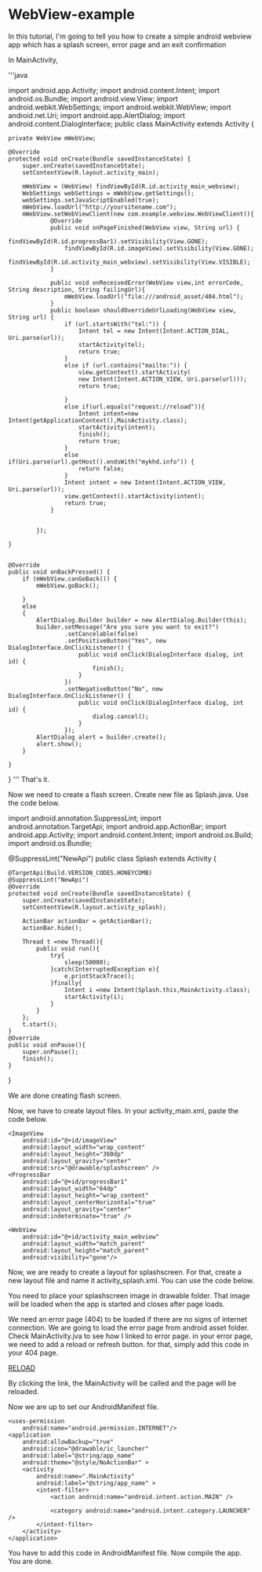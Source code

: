 # WebView-example

In this tutorial, I'm going to tell you how to create a simple android webview app which has a splash screen, error page and an exit confirmation

In MainActivity,


'''java

import android.app.Activity;
import android.content.Intent;
import android.os.Bundle;
import android.view.View;
import android.webkit.WebSettings;
import android.webkit.WebView;
import android.net.Uri;
import android.app.AlertDialog;
import android.content.DialogInterface;
public class MainActivity extends Activity {

    private WebView mWebView;

    @Override
    protected void onCreate(Bundle savedInstanceState) {
        super.onCreate(savedInstanceState);
        setContentView(R.layout.activity_main);

        mWebView = (WebView) findViewById(R.id.activity_main_webview);
        WebSettings webSettings = mWebView.getSettings();
        webSettings.setJavaScriptEnabled(true);
        mWebView.loadUrl("http://yoursitename.com");
        mWebView.setWebViewClient(new com.example.webview.WebViewClient(){
				@Override
				public void onPageFinished(WebView view, String url) {
					findViewById(R.id.progressBar1).setVisibility(View.GONE);
					findViewById(R.id.imageView).setVisibility(View.GONE);
					findViewById(R.id.activity_main_webview).setVisibility(View.VISIBLE);
				}

				public void onReceivedError(WebView view,int errorCode, String description, String failingUrl){
					mWebView.loadUrl("file:///android_asset/404.html");
				}
				public boolean shouldOverrideUrlLoading(WebView view, String url) {
					if (url.startsWith("tel:")) {
						Intent tel = new Intent(Intent.ACTION_DIAL, Uri.parse(url));
						startActivity(tel);
						return true;
					}
					else if (url.contains("mailto:")) {
						view.getContext().startActivity(
						new Intent(Intent.ACTION_VIEW, Uri.parse(url)));
						return true;

					}
					else if(url.equals("request://reload")){
						Intent intent=new Intent(getApplicationContext(),MainActivity.class);
						startActivity(intent);
						finish();
						return true;
					}
					else if(Uri.parse(url).getHost().endsWith("mykhd.info")) {
						return false;
					}
					Intent intent = new Intent(Intent.ACTION_VIEW, Uri.parse(url));
					view.getContext().startActivity(intent);
					return true;
				}


			});

    }


	@Override
	public void onBackPressed() {
		if (mWebView.canGoBack()) {
			mWebView.goBack();

		}
		else
		{
			AlertDialog.Builder builder = new AlertDialog.Builder(this);
			builder.setMessage("Are you sure you want to exit?")
					.setCancelable(false)
					.setPositiveButton("Yes", new DialogInterface.OnClickListener() {
						public void onClick(DialogInterface dialog, int id) {
							finish();
						}
					})
					.setNegativeButton("No", new DialogInterface.OnClickListener() {
						public void onClick(DialogInterface dialog, int id) {
							dialog.cancel();
						}
					});
			AlertDialog alert = builder.create();
			alert.show();
		}

	}

}
'''
That's it.




Now we need to create a flash screen. Create new file as Splash.java. Use the code below.


import android.annotation.SuppressLint;
import android.annotation.TargetApi;
import android.app.ActionBar;
import android.app.Activity;
import android.content.Intent;
import android.os.Build;
import android.os.Bundle;

@SuppressLint("NewApi")
public class Splash extends Activity {


    @TargetApi(Build.VERSION_CODES.HONEYCOMB)
    @SuppressLint("NewApi")
    @Override
    protected void onCreate(Bundle savedInstanceState) {
        super.onCreate(savedInstanceState);
        setContentView(R.layout.activity_splash);

        ActionBar actionBar = getActionBar();
        actionBar.hide();

        Thread t =new Thread(){
            public void run(){
                try{
                    sleep(50000);
                }catch(InterruptedException e){
                    e.printStackTrace();
                }finally{
                    Intent i =new Intent(Splash.this,MainActivity.class);
                    startActivity(i);
                }
            }
        };
        t.start();
    }
    @Override
    public void onPause(){
        super.onPause();
        finish();
    }

}


We are done creating flash screen. 

Now, we have to create layout files. In your activity_main.xml, paste the code below.

<?xml version="1.0" encoding="utf-8"?>
<LinearLayout
	xmlns:android="http://schemas.android.com/apk/res/android"
	xmlns:app="http://schemas.android.com/apk/res-auto"
	xmlns:tools="http://schemas.android.com/tools"
	android:layout_width="match_parent"
	android:layout_height="match_parent"
	tools:context=".MainActivity"
	android:orientation="vertical"
	android:background="#007afe">

	<ImageView
		android:id="@+id/imageView"
		android:layout_width="wrap_content"
		android:layout_height="360dp"
		android:layout_gravity="center"
		android:src="@drawable/splashscreen" />
	<ProgressBar
		android:id="@+id/progressBar1"
		android:layout_width="64dp"
		android:layout_height="wrap_content"
		android:layout_centerHorizontal="true"
		android:layout_gravity="center"
		android:indeterminate="true" />

	<WebView
		android:id="@+id/activity_main_webview"
		android:layout_width="match_parent"
		android:layout_height="match_parent"
		android:visibility="gone"/>
    
</LinearLayout>




Now, we are ready to create a layout for splashscreen. For that, create a new layout file and name it activity_splash.xml. You can use the code below.

<RelativeLayout
	xmlns:android="http://schemas.android.com/apk/res/android"
	xmlns:tools="http://schemas.android.com/tools"
	android:layout_width="match_parent"
	android:layout_height="match_parent"
	android:background="#B7B3B3"
	tools:context=".Splash">

</RelativeLayout>

You need to place your splashscreen image in drawable folder. That image will be loaded when the app is started and closes after page loads.




We need an error page (404) to be loaded if there are no signs of internet connection. We are going to load the error page from android asset folder. Check MainActivity.jva to see how I linked to error page. in your error page, we need to add a reload or refresh button. for that, simply add this code in your 404 page.

<a href="request://reload" class="btn">RELOAD</a>

By clicking the link, the MainActivity will be called and the page will be reloaded.




Now we are up to set our AndroidManifest file.


	<uses-permission
		android:name="android.permission.INTERNET"/>
    <application
        android:allowBackup="true"
        android:icon="@drawable/ic_launcher"
        android:label="@string/app_name"
        android:theme="@style/NoActionBar" >
        <activity
            android:name=".MainActivity"
            android:label="@string/app_name" >
            <intent-filter>
                <action android:name="android.intent.action.MAIN" />

                <category android:name="android.intent.category.LAUNCHER" />
            </intent-filter>
        </activity>
    </application>

You have to add this code in AndroidManifest file. Now compile the app. You are done.


